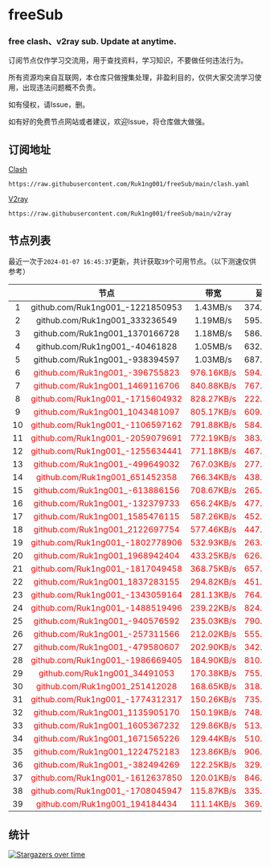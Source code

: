 # freeSub
### free clash、v2ray sub. Update at anytime.

订阅节点仅作学习交流用，用于查找资料，学习知识，不要做任何违法行为。

所有资源均来自互联网，本仓库只做搜集处理，非盈利目的，仅供大家交流学习使用，出现违法问题概不负责。

如有侵权，请Issue，删。

如有好的免费节点网站或者建议，欢迎Issue，将仓库做大做强。

## 订阅地址
[Clash](https://raw.githubusercontent.com/Ruk1ng001/freeSub/main/clash.yaml)
```
https://raw.githubusercontent.com/Ruk1ng001/freeSub/main/clash.yaml
```
[V2ray](https://raw.githubusercontent.com/Ruk1ng001/freeSub/main/v2ray)
```
https://raw.githubusercontent.com/Ruk1ng001/freeSub/main/v2ray
```

## 节点列表

最近一次于`2024-01-07 16:45:37`更新，共计获取`39`个可用节点。（以下测速仅供参考）

|  | 节点 | 带宽 | 延迟 |
|:-:|:--:|:--:|:--:|
 | 1 | github.com/Ruk1ng001_-1221850953 | 1.43MB/s | 374.00ms |
 | 2 | github.com/Ruk1ng001_333236549 | 1.19MB/s | 595.00ms |
 | 3 | github.com/Ruk1ng001_1370166728 | 1.18MB/s | 586.00ms |
 | 4 | github.com/Ruk1ng001_-40461828 | 1.05MB/s | 632.00ms |
 | 5 | github.com/Ruk1ng001_-938394597 | 1.03MB/s | 687.00ms |
 | 6 | <font color=red>github.com/Ruk1ng001_-396755823</font> | <font color=red>976.16KB/s</font> | <font color=red>594.00ms</font> |
 | 7 | <font color=red>github.com/Ruk1ng001_1469116706</font> | <font color=red>840.88KB/s</font> | <font color=red>767.00ms</font> |
 | 8 | <font color=red>github.com/Ruk1ng001_-1715604932</font> | <font color=red>828.27KB/s</font> | <font color=red>222.00ms</font> |
 | 9 | <font color=red>github.com/Ruk1ng001_1043481097</font> | <font color=red>805.17KB/s</font> | <font color=red>609.00ms</font> |
 | 10 | <font color=red>github.com/Ruk1ng001_-1106597162</font> | <font color=red>791.88KB/s</font> | <font color=red>584.00ms</font> |
 | 11 | <font color=red>github.com/Ruk1ng001_-2059079691</font> | <font color=red>772.19KB/s</font> | <font color=red>383.00ms</font> |
 | 12 | <font color=red>github.com/Ruk1ng001_-1255634441</font> | <font color=red>771.18KB/s</font> | <font color=red>467.00ms</font> |
 | 13 | <font color=red>github.com/Ruk1ng001_-499649032</font> | <font color=red>767.03KB/s</font> | <font color=red>277.00ms</font> |
 | 14 | <font color=red>github.com/Ruk1ng001_651452358</font> | <font color=red>766.34KB/s</font> | <font color=red>438.00ms</font> |
 | 15 | <font color=red>github.com/Ruk1ng001_-613886156</font> | <font color=red>708.67KB/s</font> | <font color=red>265.00ms</font> |
 | 16 | <font color=red>github.com/Ruk1ng001_-132379733</font> | <font color=red>656.24KB/s</font> | <font color=red>477.00ms</font> |
 | 17 | <font color=red>github.com/Ruk1ng001_1585476115</font> | <font color=red>587.26KB/s</font> | <font color=red>452.00ms</font> |
 | 18 | <font color=red>github.com/Ruk1ng001_2122697754</font> | <font color=red>577.46KB/s</font> | <font color=red>447.00ms</font> |
 | 19 | <font color=red>github.com/Ruk1ng001_-1802778906</font> | <font color=red>532.93KB/s</font> | <font color=red>263.00ms</font> |
 | 20 | <font color=red>github.com/Ruk1ng001_1968942404</font> | <font color=red>433.25KB/s</font> | <font color=red>626.00ms</font> |
 | 21 | <font color=red>github.com/Ruk1ng001_-1817049458</font> | <font color=red>368.75KB/s</font> | <font color=red>657.00ms</font> |
 | 22 | <font color=red>github.com/Ruk1ng001_1837283155</font> | <font color=red>294.82KB/s</font> | <font color=red>451.00ms</font> |
 | 23 | <font color=red>github.com/Ruk1ng001_-1343059164</font> | <font color=red>281.13KB/s</font> | <font color=red>764.00ms</font> |
 | 24 | <font color=red>github.com/Ruk1ng001_-1488519496</font> | <font color=red>239.22KB/s</font> | <font color=red>824.00ms</font> |
 | 25 | <font color=red>github.com/Ruk1ng001_-940576592</font> | <font color=red>235.03KB/s</font> | <font color=red>790.00ms</font> |
 | 26 | <font color=red>github.com/Ruk1ng001_-257311566</font> | <font color=red>212.02KB/s</font> | <font color=red>555.00ms</font> |
 | 27 | <font color=red>github.com/Ruk1ng001_-479580607</font> | <font color=red>202.90KB/s</font> | <font color=red>342.00ms</font> |
 | 28 | <font color=red>github.com/Ruk1ng001_-1986669405</font> | <font color=red>184.90KB/s</font> | <font color=red>810.00ms</font> |
 | 29 | <font color=red>github.com/Ruk1ng001_34491053</font> | <font color=red>170.38KB/s</font> | <font color=red>755.00ms</font> |
 | 30 | <font color=red>github.com/Ruk1ng001_251412028</font> | <font color=red>168.65KB/s</font> | <font color=red>318.00ms</font> |
 | 31 | <font color=red>github.com/Ruk1ng001_-1774312317</font> | <font color=red>150.26KB/s</font> | <font color=red>735.00ms</font> |
 | 32 | <font color=red>github.com/Ruk1ng001_1135905170</font> | <font color=red>150.19KB/s</font> | <font color=red>748.00ms</font> |
 | 33 | <font color=red>github.com/Ruk1ng001_1605367232</font> | <font color=red>129.86KB/s</font> | <font color=red>513.00ms</font> |
 | 34 | <font color=red>github.com/Ruk1ng001_1671565226</font> | <font color=red>129.44KB/s</font> | <font color=red>510.00ms</font> |
 | 35 | <font color=red>github.com/Ruk1ng001_1224752183</font> | <font color=red>123.86KB/s</font> | <font color=red>906.00ms</font> |
 | 36 | <font color=red>github.com/Ruk1ng001_-382494269</font> | <font color=red>122.25KB/s</font> | <font color=red>329.00ms</font> |
 | 37 | <font color=red>github.com/Ruk1ng001_-1612637850</font> | <font color=red>120.01KB/s</font> | <font color=red>846.00ms</font> |
 | 38 | <font color=red>github.com/Ruk1ng001_-1708045947</font> | <font color=red>115.87KB/s</font> | <font color=red>335.00ms</font> |
 | 39 | <font color=red>github.com/Ruk1ng001_194184434</font> | <font color=red>111.14KB/s</font> | <font color=red>369.00ms</font> |


## 统计

[![Stargazers over time](https://starchart.cc/Ruk1ng001/freeSub.svg)](https://starchart.cc/Ruk1ng001/freeSub)